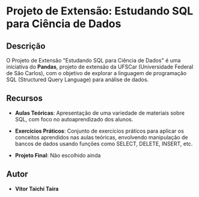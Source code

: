 # Projeto de Extensão: Estudando SQL para Ciência de Dados

## Descrição

O Projeto de Extensão "Estudando SQL para Ciência de Dados" é uma iniciativa do **Pandas**, projeto de extensão da UFSCar (Universidade Federal de São Carlos), com o objetivo de explorar a linguagem de programação SQL (Structured Query Language) para análise de dados.

## Recursos

- **Aulas Teóricas**: Apresentação de uma variedade de materiais sobre SQL, com foco no autoaprendizado dos alunos.
  
- **Exercícios Práticos**: Conjunto de exercícios práticos para aplicar os conceitos aprendidos nas aulas teóricas, envolvendo manipulação de bancos de dados usando funções como SELECT, DELETE, INSERT, etc.

- **Projeto Final**: Não escolhido ainda

## Autor

- **Vitor Taichi Taira**
